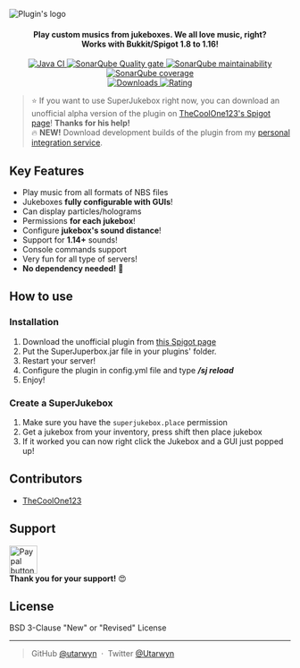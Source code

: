![Plugin's logo](https://i.imgur.com/bZC1wDi.png)

<h4 align="center">
Play custom musics from jukeboxes. We all love music, right?
<br>
Works with Bukkit/Spigot 1.8 to 1.16!
</h4>

<p align="center">
    <a href="https://github.com/utarwyn/SuperJukebox/actions">
        <img src="https://github.com/utarwyn/SuperJukebox/workflows/Java%20Integration/badge.svg" alt="Java CI">
    </a>
    <a href="https://sonarcloud.io/dashboard?id=fr.utarwyn.superjukebox">
        <img src="https://sonarcloud.io/api/project_badges/measure?project=fr.utarwyn.superjukebox&metric=alert_status" alt="SonarQube Quality gate">
    </a>
    <a href="https://sonarcloud.io/dashboard?id=fr.utarwyn.superJukebox">
        <img src="https://sonarcloud.io/api/project_badges/measure?project=fr.utarwyn.superjukebox&metric=sqale_rating" alt="SonarQube maintainability">
    </a>
    <a href="https://sonarcloud.io/component_measures?id=fr.utarwyn.superJukebox&metric=coverage">
        <img src="https://sonarcloud.io/api/project_badges/measure?project=fr.utarwyn.superjukebox&metric=coverage" alt="SonarQube coverage">
    </a>
    <br>
    <a href="https://www.spigotmc.org/resources/62293/">
        <img src="https://img.shields.io/badge/dynamic/json.svg?label=Downloads&colorB=orange&query=$.downloads&uri=https%3A%2F%2Fapi.spiget.org%2Fv2%2Fresources%2F62293" alt="Downloads">
    </a>
    <a href="https://www.spigotmc.org/resources/62293/">
        <img src="https://img.shields.io/badge/dynamic/json.svg?label=Global%20rating&colorB=blue&query=$.rating.average&uri=https%3A%2F%2Fapi.spiget.org%2Fv2%2Fresources%2F62293" alt="Rating">
    </a>
</p>

> :star: If you want to use SuperJukebox right now, you can download 
> an unofficial alpha version of the plugin on [TheCoolOne123's Spigot page](https://www.spigotmc.org/resources/superjukebox-added-a-discord.62293/)! **Thanks for his help!** \
> :fire: **NEW!** Download development builds of the plugin from my [personal integration service](https://ci.utarwyn.fr/job/SuperJukebox).

## Key Features

 - Play music from all formats of NBS files
 - Jukeboxes **fully configurable with GUIs**!
 - Can display particles/holograms
 - Permissions **for each jukebox**!
 - Configure **jukebox's sound distance**!
 - Support for **1.14+** sounds!
 - Console commands support
 - Very fun for all type of servers!
 - **No dependency needed!** :tada:

## How to use

### Installation

 1. Download the unofficial plugin from [this Spigot page](https://www.spigotmc.org/resources/superjukebox-added-a-discord.62293/)
 2. Put the SuperJuperbox.jar file in your plugins' folder.
 3. Restart your server!
 4. Configure the plugin in config.yml file and type ***/sj reload***
 5. Enjoy! 
 
 ### Create a SuperJukebox

1. Make sure you have the `superjukebox.place` permission
2. Get a jukebox from your inventory, press shift then place jukebox
 3. If it worked you can now right click the Jukebox and a GUI just popped up!

## Contributors

* [TheCoolOne123](https://github.com/TheCoolOne123)

## Support
 
 <a href="https://www.paypal.me/utarwyn" target="_blank"><img src="https://i.imgur.com/ADDI2kk.png" height="50" alt="Paypal button"/></a> \
**Thank you for your support!** :heart_eyes:

## License

BSD 3-Clause "New" or "Revised" License

---

> GitHub [@utarwyn](https://github.com/utarwyn) &nbsp;&middot;&nbsp;
> Twitter [@Utarwyn](https://twitter.com/Utarwyn)
